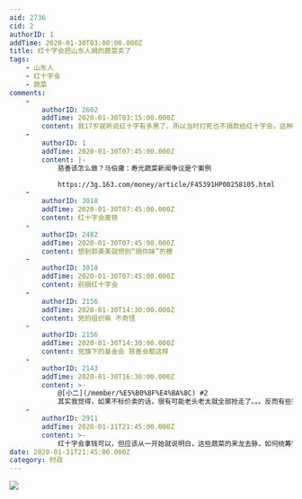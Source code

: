 ```yaml
---
aid: 2736
cid: 2
authorID: 1
addTime: 2020-01-30T03:00:00.000Z
title: 红十字会把山东人捐的蔬菜卖了
tags:
    - 山东人
    - 红十字会
    - 蔬菜
comments:
    -
        authorID: 2602
        addTime: 2020-01-30T03:15:00.000Z
        content: 我17岁就听说红十字有多黑了。所以当时打死也不捐款给红十字会。这种事 ，都要麻木了。
    -
        authorID: 1
        addTime: 2020-01-30T07:45:00.000Z
        content: |-
            慈善该怎么做？马伯庸：寿光蔬菜新闻争议是个案例

            https://3g.163.com/money/article/F45391HP00258105.html
    -
        authorID: 3018
        addTime: 2020-01-30T07:45:00.000Z
        content: 红十字会废铁
    -
        authorID: 2482
        addTime: 2020-01-30T07:45:00.000Z
        content: 想到郭美美就想到“捐你妹”的梗
    -
        authorID: 3018
        addTime: 2020-01-30T07:45:00.000Z
        content: 别捐红十字会
    -
        authorID: 2156
        addTime: 2020-01-30T14:30:00.000Z
        content: 党的组织嘛 不奇怪
    -
        authorID: 2156
        addTime: 2020-01-30T14:30:00.000Z
        content: 党旗下的基金会 慈善会都这样
    -
        authorID: 2143
        addTime: 2020-01-30T16:30:00.000Z
        content: >-
            @[小二](/member/%E5%B0%8F%E4%BA%8C) #2
            其实我觉得，如果不标价卖的话，很有可能老头老太就全部抢走了。。。反而有些需要蔬菜的人买不到菜了。这就好像那个古代赈灾粥里放沙子一样，这样吃的起粥的人就不会去抢赈灾粥
    -
        authorID: 2911
        addTime: 2020-01-31T21:45:00.000Z
        content: >-
            红十字会拿钱可以，但应该从一开始就说明白，这些蔬菜的来龙去脉，如何统筹安排，钱将如何使用。可惜红十字会已经用一个又一个鲜明的例子证明了他们的管理和统筹能力严重不足。
date: 2020-01-31T21:45:00.000Z
category: 时政
---
```


![](https://i.loli.net/2020/01/30/nUJTmSu32eihGpo.jpg)
